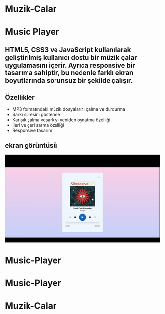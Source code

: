 # Muzik-Calar

<h1>Music Player</h1>

<h2>HTML5, CSS3 ve JavaScript kullanılarak geliştirilmiş kullanıcı dostu bir müzik çalar uygulamasını içerir. Ayrıca responsive bir tasarıma sahiptir, bu nedenle farklı ekran boyutlarında sorunsuz bir şekilde çalışır.

## Özellikler

- MP3 formatındaki müzik dosyalarını çalma ve durdurma
- Şarkı süresini gösterme
- Karışık çalma veşarkıyı yeniden oynatma özelliği
- İleri ve geri sarma özelliği
- Responsive tasarım
</h2>

<h2>ekran görüntüsü</h2>

![](screen.gif)



# Music-Player
# Music-Player
# Muzik-Calar
